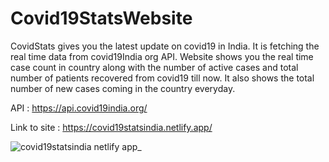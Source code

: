 # Covid19StatsWebsite
CovidStats gives you the latest update on covid19 in India. It is fetching the real time data from covid19India org API. Website shows you the real time case count in country along with the number of active cases and total number of patients recovered from covid19 till now. It also shows the total number of new cases coming in the country everyday. 

API : https://api.covid19india.org/

Link to site : https://covid19statsindia.netlify.app/

![covid19statsindia netlify app_](https://user-images.githubusercontent.com/56466543/121812965-a5d84f00-cc87-11eb-811a-b37dff326e8c.png)
